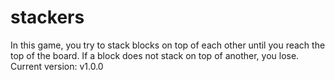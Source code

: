 # stackers

In this game, you try to stack blocks on top of each other until you reach the top of the board. If a block does not stack on top of another, you lose. Current version: v1.0.0
